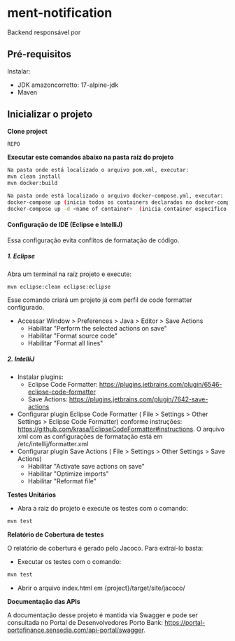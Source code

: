 # ment-notification

Backend responsável por

## Pré-requisitos

Instalar:

- JDK amazoncorretto: 17-alpine-jdk
- Maven

## Inicializar o projeto

**Clone project**

```sh
REPO
```

**Executar este comandos abaixo na pasta raiz do projeto**

```sh
Na pasta onde está localizado o arquivo pom.xml, executar:
mvn clean install
mvn docker:build

Na pasta onde está localizado o arquivo docker-compose.yml, executar:
docker-compose up (inicia todos os containers declarados no docker-compose)
docker-compose up -d <name of container>  (inicia container especifico declarado no docker-compose)
```

#### Configuração de IDE (Eclipse e IntelliJ)

Essa configuração evita conflitos de formatação de código.

##### 1. Eclipse

Abra um terminal na raíz projeto e execute:

```
mvn eclipse:clean eclipse:eclipse
```

Esse comando criará um projeto já com perfil de code formatter configurado.

- Accessar Window > Preferences > Java > Editor > Save Actions
    - Habilitar "Perform the selected actions on save"
    - Habilitar "Format source code"
    - Habilitar "Format all lines"

##### 2. IntelliJ

- Instalar plugins:
    - Eclipse Code Formatter: https://plugins.jetbrains.com/plugin/6546-eclipse-code-formatter
    - Save Actions: https://plugins.jetbrains.com/plugin/7642-save-actions
- Configurar plugin Eclipse Code Formatter ( File > Settings > Other Settings > Eclipse Code Formatter) conforme
  instruções: https://github.com/krasa/EclipseCodeFormatter#instructions. O arquivo xml com as configurações de
  formatação está em /etc/intellij/formatter.xml
- Configurar plugin Save Actions ( File > Settings > Other Settings > Save Actions)
    - Habilitar "Activate save actions on save"
    - Habilitar "Optimize imports"
    - Habilitar "Reformat file"

**Testes Unitários**

- Abra a raiz do projeto e execute os testes com o comando:

```sh
mvn test
```

**Relatório de Cobertura de testes**

O relatório de cobertura é gerado pelo Jacoco. Para extraí-lo basta:

- Executar os testes com o comando:

```sh
mvn test
```

- Abrir o arquivo index.html em {project}/target/site/jacoco/

**Documentação das APIs**

A documentação desse projeto é mantida via Swagger e pode ser consultada no Portal de Desenvolvedores Porto
Bank: https://portal-portofinance.sensedia.com/api-portal/swagger.
